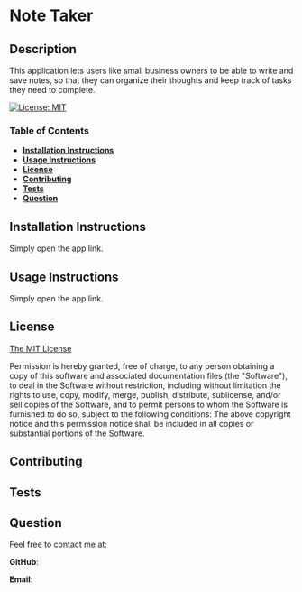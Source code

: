 # **Note Taker**

## Description


This application lets users like small business owners to be able to write and save notes, so that they can organize their thoughts and keep track of tasks they need to complete.



[![License: MIT](https://img.shields.io/badge/License-MIT-yellow.svg)](https://opensource.org/licenses/MIT)

### Table of Contents

- **[Installation Instructions](#installation-instructions)**<br>
- **[Usage Instructions](#usage-instructions)**<br>
- **[License](#license)**<br>
- **[Contributing](#contributing)**<br>
- **[Tests](#tests)**<br>
- **[Question](#questions)**<br>

## Installation Instructions

Simply open the app link.

## Usage Instructions

Simply open the app link.

## License

[The MIT License](https://opensource.org/licenses/MIT)

Permission is hereby granted, free of charge, to any person obtaining a copy of this software and associated documentation files (the "Software"), to deal in the Software without restriction, including without limitation the rights to use, copy, modify, merge, publish, distribute, sublicense, and/or sell copies of the Software, and to permit persons to whom the Software is furnished to do so, subject to the following conditions: The above copyright notice and this permission notice shall be included in all copies or substantial portions of the Software.

## Contributing



## Tests



## Question

Feel free to contact me at: 

**GitHub**: 

**Email**: 

